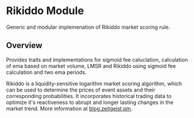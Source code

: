 # Rikiddo Module

Generic and modular implemenation of Rikiddo market scoring rule.

## Overview

Provides traits and implementations for sigmoid fee caluclation, calculation of ema based on
market volume, LMSR and Rikiddo using sigmoid fee calculation and two ema periods.

Rikiddo is a liquidity-sensitive logarithm market scoring algorithm, which can be used
to determine the prices of event assets and their corresponding probabilities. It incorporates
historical trading data to optimize it's reactiveness to abrupt and longer lasting changes
in the market trend. More information at [blog.zeitgeist.pm].

[blog.zeitgeist.pm]: https://blog.zeitgeist.pm/introducing-zeitgeists-rikiddo-scoring-rule/
